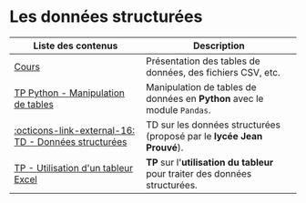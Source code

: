 # Les données structurées

| Liste des contenus                              | Description                         |
| ----------------------------------------------- | ----------------------------------- |
| [Cours](cours.md) | Présentation des tables de données, des fichiers CSV, etc. |
| [TP Python - Manipulation de tables](tp_tables.md) | Manipulation de tables de données en **Python** avec le module `Pandas`. |
| [:octicons-link-external-16: TD - Données structurées](https://opale-donnees.erwandemerville.fr) | TD sur les données structurées (proposé par le **lycée Jean Prouvé**). |
| [TP - Utilisation d'un tableur Excel](tp_tableur.md) | **TP** sur l'**utilisation du tableur** pour traiter des données structurées. |